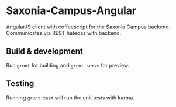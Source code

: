 # Saxonia-Campus-Angular

AngularJS client with coffeescript for the Saxonia Campus backend.
Communicates via REST hateoas with backend.

## Build & development

Run `grunt` for building and `grunt serve` for preview.

## Testing

Running `grunt test` will run the unit tests with karma.
